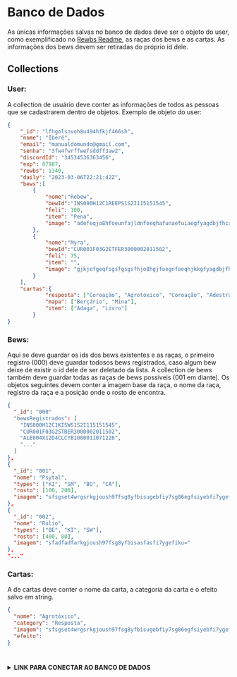 # Banco de Dados
As únicas informações salvas no banco de dados deve ser o objeto do user, como exemplificado no [Rewbs Readme](https://github.com/WilckerK/rewbs/blob/main/README.md#objeto-do-user), as raças dos bews e as cartas.
As informações dos bews devem ser retiradas do próprio id dele.

## Collections
### User: 
A collection de usuário deve conter as informações de todos as pessoas que se cadastrarem dentro de objetos. Exemplo de objeto do user: 
```json
{
	"_id": "lfhgolsnvoh8u494hfkjf466sh",
	"nome": "Iberê",
	"email": "manualdomundo@gmail.com",
	"senha": "3fw4fwrffwefsddff3aw2",
	"discordId": "34534536363456",
	"exp": 87987,
	"rewbs": 1340,
	"daily": "2023-03-06T22:21:42Z",
	"bews":[
		{
			"nome":"Rebew", 
			"bewId":"INS000H12C1REEPS1S2I115151545", 
			"feli": 100,
			"item": "Pena",
			"image": "adefeqjo8hfoeunfajldnfoeqhafunaefuiaegfyagdbjfhcaejbjlakelnflandhu=="
		},
		{
			"nome":"Myra", 
			"bewId":"CUR001F03G2ETFER3000002011502", 
			"feli": 75,
			"item": "",
			"image": "gjkjefgeqfsgsfgsgsfhjo8hgjfoegnfoeqhjkkgfyagdbjfhcaegjkgjjbjlasfghsu=="
		}
	],
	"cartas":{
			"resposta": ["Coroação", "Agrotóxico", "Coroação", "Adestrar"],
			"mapa": ["Berçário", "Mina"],
			"item": ["Adaga", "Livro"]
		}
}
```

### Bews:
Aqui se deve guardar os ids dos bews existentes e as raças, o primeiro registro (000) deve guardar todosos bews registrados, caso algum bew deixe de existir o id dele de ser deletado da lista. A collection de bews também deve guardar todas as raças de bews possiveis (001 em diante). Os objetos seguintes devem conter a imagem base da raça, o nome da raça, registro da raça e a posição onde o rosto de encontra.
```json
{
  "_id": "000"
  "bewsRegistrados": [
  	"INS000H12C1KISWS1S2I115151545",
  	"CUR001F03G2STBER3000002011502",
  	"ALE004X12D4CLCYB1000011071226",
  	"..."
  ]
},
{
  "_id": "001",
  "nome": "Psytal",
  "types": ["KI", "SM", "BO", "CA"],
  "rosto": [100, 200],
  "imagem": "sfsgset4wrgsrkgjoush97fsg8yfbisugebfiy7sg86egfsiyebfi7ygefiku="
},
{
  "_id": "002",
  "nome": "Rulio",
  "types": ["BE", "KI", "SW"],
  "rosto": [400, 80],
  "imagem": "sfadfadfarkgjoush97fsg8yfbisasfasfi7ygefiku="
},
"..."
```

### Cartas:
A de cartas deve conter o nome da carta, a categoria da carta e o efeito salvo em string.
```json
{
  "nome": "Agrotóxico",
  "category": "Resposta",
  "imagem": "sfsgset4wrgsrkgjoush97fsg8yfbisugebfiy7sg86egfsiyebfi7ygefiku=",
  "efeito":
}
```

#

<details> 
	<summary><b>LINK PARA CONECTAR AO BANCO DE DADOS</b></summary>
    <mark>mongodb+srv://API:VrxAzAus26iI3tas@cluster.yruie.mongodb.net/{NOMEDADATABASE}?retryWrites=true&w=majority</mark>
</details>


